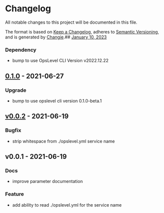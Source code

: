 # Changelog
All notable changes to this project will be documented in this file.

The format is based on [Keep a Changelog](https://keepachangelog.com/en/1.0.0/),
adheres to [Semantic Versioning](https://semver.org/spec/v2.0.0.html),
and is generated by [Changie](https://github.com/miniscruff/changie).## [January 10, 2023](https://github.com/OpsLevel/opslevel-go/compare/v0.1.0...v0.4.0)
### Dependency
* bump to use OpsLevel CLI Version v2022.12.22
<a name="0.1.0"></a>
## [0.1.0] - 2021-06-27
### Upgrade
- bump to use opslevel cli version 0.1.0-beta.1


<a name="v0.0.2"></a>
## [v0.0.2] - 2021-06-19
### Bugfix
- strip whitespace from ./opslevel.yml service name


<a name="v0.0.1"></a>
## v0.0.1 - 2021-06-19
### Docs
- improve parameter documentation

### Feature
- add ability to read ./opslevel.yml for the service name


[Unreleased]: https://github.com/OpsLevel/github-actions/compare/0.1.0...HEAD
[0.1.0]: https://github.com/OpsLevel/github-actions/compare/v0.0.2...0.1.0
[v0.0.2]: https://github.com/OpsLevel/github-actions/compare/v0.0.1...v0.0.2
